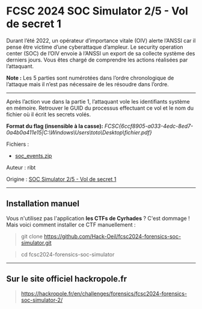 # FCSC 2024 SOC Simulator 2/5 - Vol de secret 1

Durant l’été 2022, un opérateur d’importance vitale (OIV) alerte l’ANSSI car il pense être victime d’une cyberattaque d’ampleur. Le security operation center (SOC) de l’OIV envoie à l’ANSSI un export de sa collecte système des derniers jours. Vous êtes chargé de comprendre les actions réalisées par l’attaquant.

**Note :** Les 5 parties sont numérotées dans l’ordre chronologique de l’attaque mais il n’est pas nécessaire de les résoudre dans l’ordre.

----------------

Après l’action vue dans la partie 1, l’attaquant vole les identifiants système en mémoire. Retrouver le GUID du processus effectuant ce vol et le nom du fichier où il écrit les secrets volés.

**Format du flag (insensible à la casse):** *FCSC{6ccf8905-a033-4edc-8ed7-0a4b0a411e15|C:\Windows\Users\toto\Desktop\fichier.pdf}*


Fichiers :
- [soc_events.zip](https://hackropole.fr/filer/fcsc2024-forensics-soc-simulator/public_filer/soc_events.zip)


Auteur : ribt

Origine : [SOC Simulator 2/5 - Vol de secret 1](https://hackropole.fr/en/challenges/forensics/fcsc2024-forensics-soc-simulator-2/)


-----------

## Installation manuel
Vous n'utilisez pas l'application **les CTFs de Cyrhades** ? C'est dommage !
Mais voici comment installer ce CTF manuellement :

> git clone https://github.com/Hack-Oeil/fcsc2024-forensics-soc-simulator.git

> cd fcsc2024-forensics-soc-simulator


-----------

## Sur le site officiel hackropole.fr
> https://hackropole.fr/en/challenges/forensics/fcsc2024-forensics-soc-simulator-2/